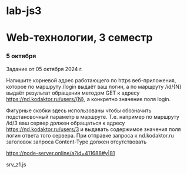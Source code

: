 # lab-js3
# Web-технологии, 3 семестр

### 5 октября

Задание от 05 октября 2024 г.

Напишите корневой адрес работающего по https веб-приложения, которое по маршруту /login выдаёт ваш логин, а по маршруту /id/{N} выдаёт результат обращения методом GET к адресу https://nd.kodaktor.ru/users/{N}, а конкретно значение поля login.

Фигурные скобки здесь использованы чтобы обозначить подстановочный параметр в маршруте. Т.е. например по маршруту /id/3 ваш сервер должен обращаться к адресу https://nd.kodaktor.ru/users/3 и выдавать содержимое значения поля логин ответа того сервера. При отправке запроса к nd.kodaktor.ru заголовок запроса Content-Type должен отсутствовать


https://node-server.online/a?id=411688#y|81

srv_z1.js





